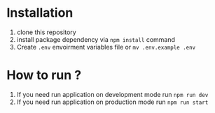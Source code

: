 # Installation

1. clone this repository
2. install package dependency via `npm install` command
3. Create `.env` envoirment variables file or `mv .env.example .env`

# How to run ?

1. If you need run application on development mode run `npm run dev`
2. If you need run application on production mode run `npm run start`

